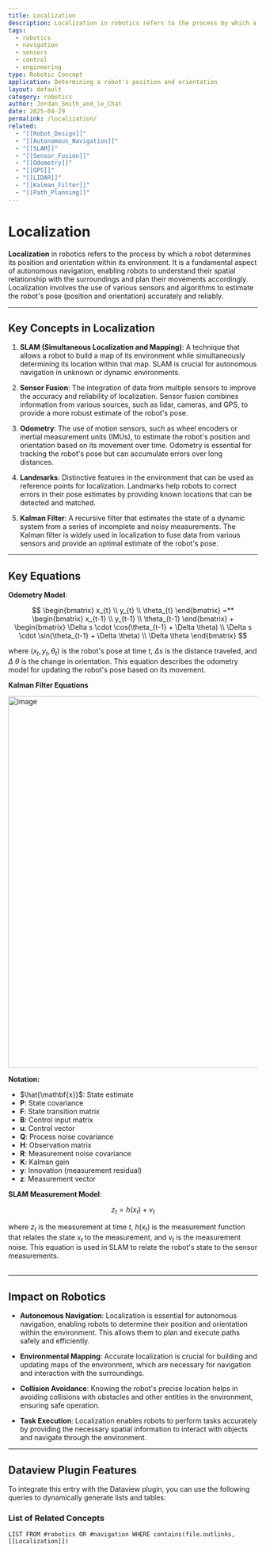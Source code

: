```yaml
---
title: Localization
description: Localization in robotics refers to the process by which a robot determines its position and orientation within its environment.
tags:
  - robotics
  - navigation
  - sensors
  - control
  - engineering
type: Robotic Concept
application: Determining a robot's position and orientation
layout: default
category: robotics
author: Jordan_Smith_and_le_Chat
date: 2025-04-29
permalink: /localization/
related:
  - "[[Robot_Design]]"
  - "[[Autonomous_Navigation]]"
  - "[[SLAM]]"
  - "[[Sensor_Fusion]]"
  - "[[Odometry]]"
  - "[[GPS]]"
  - "[[LIDAR]]"
  - "[[Kalman_Filter]]"
  - "[[Path_Planning]]"
---
```


# Localization

**Localization** in robotics refers to the process by which a robot determines its position and orientation within its environment. It is a fundamental aspect of autonomous navigation, enabling robots to understand their spatial relationship with the surroundings and plan their movements accordingly. Localization involves the use of various sensors and algorithms to estimate the robot's pose (position and orientation) accurately and reliably.

---

## Key Concepts in Localization

1. **SLAM (Simultaneous Localization and Mapping)**: A technique that allows a robot to build a map of its environment while simultaneously determining its location within that map. SLAM is crucial for autonomous navigation in unknown or dynamic environments.

2. **Sensor Fusion**: The integration of data from multiple sensors to improve the accuracy and reliability of localization. Sensor fusion combines information from various sources, such as lidar, cameras, and GPS, to provide a more robust estimate of the robot's pose.

3. **Odometry**: The use of motion sensors, such as wheel encoders or inertial measurement units (IMUs), to estimate the robot's position and orientation based on its movement over time. Odometry is essential for tracking the robot's pose but can accumulate errors over long distances.

4. **Landmarks**: Distinctive features in the environment that can be used as reference points for localization. Landmarks help robots to correct errors in their pose estimates by providing known locations that can be detected and matched.

5. **Kalman Filter**: A recursive filter that estimates the state of a dynamic system from a series of incomplete and noisy measurements. The Kalman filter is widely used in localization to fuse data from various sensors and provide an optimal estimate of the robot's pose.

---

## Key Equations

**Odometry Model**:

$$
\begin{bmatrix}
x_{t} \\
y_{t} \\
\theta_{t}
\end{bmatrix}
=**
\begin{bmatrix}
x_{t-1} \\
y_{t-1} \\
\theta_{t-1}
\end{bmatrix}
+
\begin{bmatrix}
\Delta s \cdot \cos(\theta_{t-1} + \Delta \theta) \\
\Delta s \cdot \sin(\theta_{t-1} + \Delta \theta) \\
\Delta \theta
\end{bmatrix}
$$

  where $(x_t, y_t, \theta_t)$ is the robot's pose at time $t$, $\Delta s$ is the distance traveled, and $\Delta$ $\theta$ is the change in orientation. This equation describes the odometry model for updating the robot's pose based on its movement.

**Kalman Filter Equations**

<img width="750" alt="image" src="https://github.com/user-attachments/assets/272ca099-1a5d-4114-8f11-0584f26731a6" />


**Notation:**
- $\hat{\mathbf{x}}$: State estimate
- $\mathbf{P}$: State covariance
- $\mathbf{F}$: State transition matrix
- $\mathbf{B}$: Control input matrix
- $\mathbf{u}$: Control vector
- $\mathbf{Q}$: Process noise covariance
- $\mathbf{H}$: Observation matrix
- $\mathbf{R}$: Measurement noise covariance
- $\mathbf{K}$: Kalman gain
- $\mathbf{y}$: Innovation (measurement residual)
- $\mathbf{z}$: Measurement vector

**SLAM Measurement Model**:

$$
z_t = h(x_t) + v_t
$$

  where $z_t$ is the measurement at time $t$, $h(x_t)$ is the measurement function that relates the state $x_t$ to the measurement, and $v_t$ is the measurement noise. This equation is used in SLAM to relate the robot's state to the sensor measurements.
  <br></br>

---

## Impact on Robotics

- **Autonomous Navigation**: Localization is essential for autonomous navigation, enabling robots to determine their position and orientation within the environment. This allows them to plan and execute paths safely and efficiently.

- **Environmental Mapping**: Accurate localization is crucial for building and updating maps of the environment, which are necessary for navigation and interaction with the surroundings.

- **Collision Avoidance**: Knowing the robot's precise location helps in avoiding collisions with obstacles and other entities in the environment, ensuring safe operation.

- **Task Execution**: Localization enables robots to perform tasks accurately by providing the necessary spatial information to interact with objects and navigate through the environment.

---

## Dataview Plugin Features

To integrate this entry with the Dataview plugin, you can use the following queries to dynamically generate lists and tables:

### List of Related Concepts
```dataview
LIST FROM #robotics OR #navigation WHERE contains(file.outlinks, [[Localization]])

